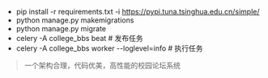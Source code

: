 - pip install -r requirements.txt -i https://pypi.tuna.tsinghua.edu.cn/simple/
- python manage.py makemigrations
- python manage.py migrate
- celery -A college_bbs beat   # 发布任务
- celery -A college_bbs worker --loglevel=info # 执行任务

> 一个架构合理，代码优美，高性能的校园论坛系统


